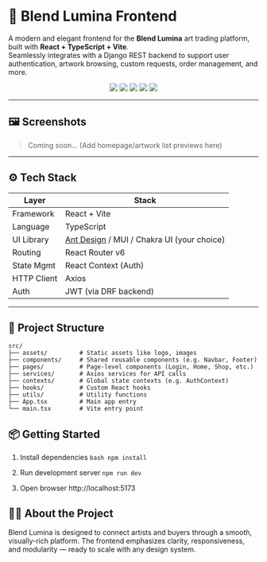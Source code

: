 # 🎨 Blend Lumina Frontend

A modern and elegant frontend for the **Blend Lumina** art trading platform, built with **React + TypeScript + Vite**.  
Seamlessly integrates with a Django REST backend to support user authentication, artwork browsing, custom requests, order management, and more.

<p align="center">
  <img src="https://img.shields.io/badge/Built%20with-React-blue?style=flat-square" />
  <img src="https://img.shields.io/badge/Language-TypeScript-purple?style=flat-square" />
  <img src="https://img.shields.io/badge/Bundler-Vite-ffcc00?style=flat-square" />
  <img src="https://img.shields.io/badge/Auth-JWT-orange?style=flat-square" />
  <img src="https://img.shields.io/badge/Status-In%20Development-yellow?style=flat-square" />
</p>

---

## 🖼️ Screenshots

> Coming soon... (Add homepage/artwork list previews here)

---

## ⚙️ Tech Stack

| Layer       | Stack                        |
|-------------|------------------------------|
| Framework   | React + Vite                 |
| Language    | TypeScript                   |
| UI Library  | [Ant Design](https://ant.design) / MUI / Chakra UI (your choice) |
| Routing     | React Router v6              |
| State Mgmt  | React Context (Auth)         |
| HTTP Client | Axios                        |
| Auth        | JWT (via DRF backend)        |

---

## 📁 Project Structure

```text
src/
├── assets/         # Static assets like logo, images
├── components/     # Shared reusable components (e.g. Navbar, Footer)
├── pages/          # Page-level components (Login, Home, Shop, etc.)
├── services/       # Axios services for API calls
├── contexts/       # Global state contexts (e.g. AuthContext)
├── hooks/          # Custom React hooks
├── utils/          # Utility functions
├── App.tsx         # Main app entry
└── main.tsx        # Vite entry point

```

## 📦 Getting Started
1. Install dependencies
```bash npm install```

2. Run development server
```npm run dev```

3. Open browser
http://localhost:5173




## 🧑‍🎨 About the Project
Blend Lumina is designed to connect artists and buyers through a smooth, visually-rich platform. The frontend emphasizes clarity, responsiveness, and modularity — ready to scale with any design system.
